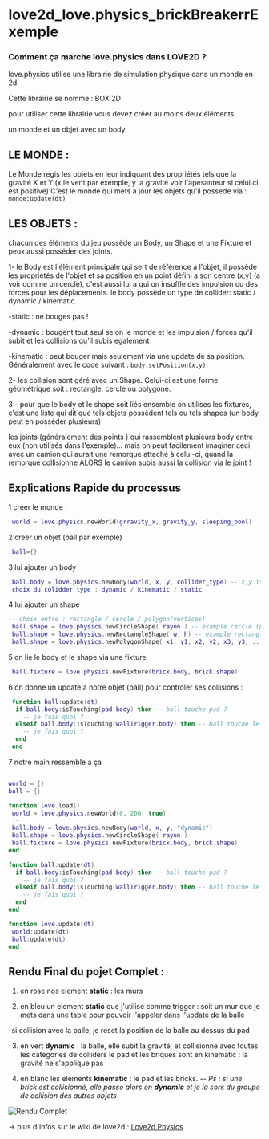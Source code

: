 # love2d_love.physics_brickBreakerrExemple

### Comment ça marche love.physics dans LOVE2D ? 

love.physics utilise une librairie de simulation physique dans un monde en 2d.

Cette librairie se nomme : BOX 2D

pour utiliser cette librairie vous devez créer au moins deux éléments.

un monde et un objet avec un body.

## LE MONDE :
Le Monde regis les objets en leur indiquant des propriétés tels que la gravité X et Y (x le vent par exemple, y la gravité voir l'apesanteur si celui ci est positive)
C'est le monde qui  mets a jour les objets qu'il possede via : `monde:update(dt)`

## LES OBJETS :
chacun des éléments du jeu possède un Body, un Shape et une Fixture et peux aussi posséder des joints.

1- le Body est l'élément principale qui sert de référence a l'objet, il possède les propriétés de l'objet et sa position en un point défini a son centre (x,y) (a voir comme un cercle), c'est aussi lui a qui on insuffle des impulsion ou des forces pour les déplacements.
 le body possède un type de collider: static / dynamic / kinematic.

-static : ne bouges pas !

-dynamic : bougent tout seul selon le monde et les impulsion / forces qu'il subit et les collisions qu'il subis egalement

-kinematic : peut bouger mais seulement via une update de sa position. Généralement avec le code suivant :  `body:setPosition(x,y)`
 
2- les collision sont géré avec un Shape. Celui-ci est une forme géométrique soit : rectangle, cercle ou polygone.

3 - pour que le body et le shape soit liés ensemble on utilises les fixtures, c'est une liste qui dit que tels objets possèdent tels ou tels shapes (un body peut en posséder plusieurs)

les joints (généralement des points ) qui rassemblent plusieurs body entre eux (non utilisés dans l'exemple)... mais on peut facilement imaginer ceci avec un camion qui aurait une remorque attaché à celui-ci, quand la remorque collisionne ALORS le camion subis aussi la collision via le joint !

## Explications Rapide du processus

1 creer le monde : 
```lua
 world = love.physics.newWorld(grravity_x, gravity_y, sleeping_bool)
```
2 creer un objet (ball par exemple) 
```lua
 ball={}
```
3 lui ajouter un body 
```lua
 ball.body = love.physics.newBody(world, x, y, collider_type) -- x,y is pos center of objet
 choix du colidder type : dynamic / kinematic / static
```
4 lui ajouter un shape 
```lua
-- choix entre : rectangle / cercle / polygon(vertices)
 ball.shape = love.physics.newCircleShape( rayon ) -- example cercle (parfait pour notre balle)
 ball.shape = love.physics.newRectangleShape( w, h) -- example rectangle
 ball.shape = love.physics.newPolygonShape( x1, y1, x2, y2, x3, y3, ... ) -- example polygon, on donne les vertices de nos points
```
5 on lie le body et le shape via une fixture 
```lua
 ball.fixture = love.physics.newFixture(brick.body, brick.shape)
```
6 on donne un update a notre objet (ball) pour controler ses collisions : 
```lua
 function ball:update(dt)
  if ball.body:isTouching(pad.body) then -- ball touche pad ?
    -- je fais quoi ?
  elseif ball.body:isTouching(wallTrigger.body) then -- ball touche le bas de l'ecran ?
    -- je fais quoi ?
  end
 end
```

7 notre main ressemble a ça
```lua

world = {}
ball = {}

function love.load()
 world = love.physics.newWorld(0, 200, true)
 --
 ball.body = love.physics.newBody(world, x, y, "dynamic")
 ball.shape = love.physics.newCircleShape( rayon )
 ball.fixture = love.physics.newFixture(brick.body, brick.shape)
end

function ball:update(dt)
  if ball.body:isTouching(pad.body) then -- ball touche pad ?
    -- je fais quoi ?
  elseif ball.body:isTouching(wallTrigger.body) then -- ball touche le bas de l'ecran ?
    -- je fais quoi ?
  end
end

function love.update(dt)
 world:update(dt)
 ball:update(dt)
end
```

## Rendu Final du pojet Complet :

1. en rose nos element **static** : les murs

2. en bleu un element **static** que j'utilise comme trigger : soit un mur que je mets dans une table pour pouvoir l'appeler dans l'update de la balle

-si collision avec la balle, je reset la position de la balle au dessus du pad

3. en vert **dynamic** : la balle, elle subit la gravité, et collisionne avec toutes les catégories de colliders
le pad et les briques sont en kinematic : la gravité ne s'applique pas

4. en blanc les elements **kinematic** : le pad et les bricks.
-- *Ps : si une brick est collisionné, elle passe alors en **dynamic** et je la sors du groupe de collision des autres objets*

![Rendu Complet](https://i.gyazo.com/f8787c7d655a184027e3c06d7b6ef7f4.gif)

-> plus d'infos sur le wiki de love2d : [Love2d Physics](https://love2d.org/wiki/love.physics_(Fran%C3%A7ais))
